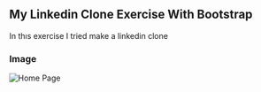## My Linkedin Clone Exercise With Bootstrap
In thıs exercise I tried make a linkedin clone
### Image
![Home Page](https://app.patika.dev/cdn/storage/Images/g8AiWgKqXxaN6jYuH/original/g8AiWgKqXxaN6jYuH.jpg)
